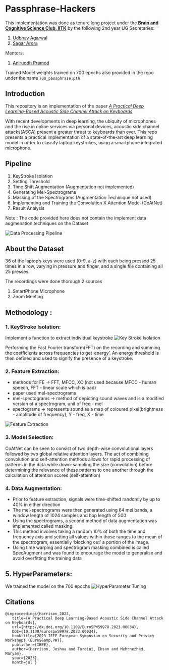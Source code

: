 # Passphrase-Hackers

This implementation was done as tenure long project under the **[Brain and Cognitive Science Club, IITK](https://bcs-iitk.github.io/)** by the following 2nd year UG Secretaries:

1. [Udbhav Agarwal](https://github.com/udbhav-44)
2. [Sagar Arora](https://github.com/qu-bit1)

Mentors:

1. [Aniruddh Pramod](https://github.com/atryt0ne)

Trained Model weights trained on 700 epochs also provided in the repo under the name `700_passphrase.pth`

## Introduction

This repository is an implementation of the paper _[A Practical Deep Learning-Based Acoustic Side Channel Attack on Keyboards](https://arxiv.org/abs/2308.01074)_

With recent developments in deep learning, the ubiquity of microphones and the rise in online services via personal devices, acoustic side channel attacks(ASCA) present a greater threat to keyboards than ever. This repo presents a practical implementation of a state-of-the-art deep learning model in order to classify laptop keystrokes, using a smartphone integrated microphone.
</br>

## Pipeline

1. KeyStroke Isolation
2. Setting Threshold
3. Time Shift Augmentation (Augmentation not implemented)
4. Generating Mel-Spectrograms
5. Masking of the Spectrograms (Augmentation Techinique not used)
6. Implementing and Training the Convolution X Attention Model (CoAtNet)
7. Result Analysis

Note : The code provided here does not contain the implement data augmenation techniques on the Dataset

![Data Processing Pipeline](<./Images/Screenshot 2024-03-01 at 1.45.59 PM.png>)

## About the Dataset

36 of the laptop’s keys were used (0-9, a-z) with each being pressed 25 times in a row, varying in pressure and finger, and a single file containing all 25 presses.

The recordings were done thorough 2 sources

1. SmartPhone Microphone
2. Zoom Meeting

## Methodology :

### 1. **KeyStroke Isolation:**

Implement a function to extract individual keystroke
![Key Stroke Isolation](<./Images/Screenshot 2024-03-01 at 1.46.46 PM.png>)

Performing the Fast Fourier transform(FFT) on the recording and summing
the coefficients across frequencies to get ‘energy’.
An energy threshold is then defined and used to signify the presence of a keystroke.

### 2. Feature Extraction:

-   methods for FE $\to$ FFT, MFCC, XC (not used because MFCC - human speech, FFT - linear scale which is bad)
-   paper used mel-spectrograms
-   mel-spectograms $\to$ method of depicting sound waves and is a modified version of a spectrogram, unit of freq - mel
-   spectograms $\to$ represents sound as a map of coloured pixel(brightness - amplitude of frequency), Y - freq, X - time

![Feature Extraction](<./Images/Screenshot 2024-03-01 at 1.47.30 PM.png>)

### 3. Model Selection:

CoAtNet can be seen to consist of two depth-wise convolutional layers followed by two global relative attention layers. The act of combining convolution and self-attention methods allows for rapid processing of patterns in the data while down-sampling the size (convolution) before determining the relevance of these patterns to one another through the calculation of attention scores (self-attention)

### 4. Data Augmentation:

-   Prior to feature extraction, signals were time-shifted randomly by up to 40% in either direction
-   The mel-spectrograms were then generated using 64 mel bands, a window length of 1024 samples and hop length of 500
-   Using the spectrograms, a second method of data augmentation was implemented called masking.
-   This method involves taking a random 10% of both the time and frequency axis and setting all values within those ranges to the mean of the spectrogram, essentially ‘blocking out’ a portion of the image.
-   Using time warping and spectrogram masking combined is called SpecAugment and was found to encourage the model to generalise and avoid overfitting the training data

## 5. HyperParameters:

We trained the model on the 700 epochs
![HyperParameter Tuning](<./Images/Screenshot 2024-03-01 at 1.48.34 PM.png>)

## Citations

```
@inproceedings{Harrison_2023,
   title={A Practical Deep Learning-Based Acoustic Side Channel Attack on Keyboards},
   url={http://dx.doi.org/10.1109/EuroSPW59978.2023.00034},
   DOI={10.1109/eurospw59978.2023.00034},
   booktitle={2023 IEEE European Symposium on Security and Privacy Workshops (EuroS&amp;PW)},
   publisher={IEEE},
   author={Harrison, Joshua and Toreini, Ehsan and Mehrnezhad, Maryam},
   year={2023},
   month=jul }
```
